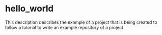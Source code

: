 # hello_world
This description describes the example of a project that is being created to follow a tutorial to write an example repository of a project
